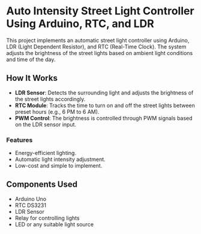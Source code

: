 # Auto Intensity Street Light Controller Using Arduino, RTC, and LDR

This project implements an automatic street light controller using Arduino, LDR (Light Dependent Resistor), and RTC (Real-Time Clock). The system adjusts the brightness of the street lights based on ambient light conditions and time of the day.

## How It Works

- **LDR Sensor**: Detects the surrounding light and adjusts the brightness of the street lights accordingly.
- **RTC Module**: Tracks the time to turn on and off the street lights between preset hours (e.g., 6 PM to 6 AM).
- **PWM Control**: The brightness is controlled through PWM signals based on the LDR sensor input.

### Features
- Energy-efficient lighting.
- Automatic light intensity adjustment.
- Low-cost and simple to implement.



## Components Used
- Arduino Uno
- RTC DS3231
- LDR Sensor
- Relay for controlling lights
- LED or any suitable light source

